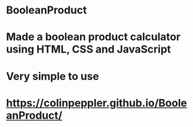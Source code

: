 # BooleanProduct
# Made a boolean product calculator using HTML, CSS and JavaScript
# Very simple to use
#
# https://colinpeppler.github.io/BooleanProduct/
